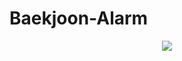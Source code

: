 # Baekjoon-Alarm



<p align="center"><img src="https://user-images.githubusercontent.com/55649302/175318008-30e5a5b5-c7ae-4d3d-835d-c34f06b601cd.png"></p>
